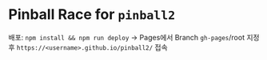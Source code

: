 # Pinball Race for `pinball2`

배포: `npm install && npm run deploy` → Pages에서 Branch `gh-pages`/root 지정 후 `https://<username>.github.io/pinball2/` 접속